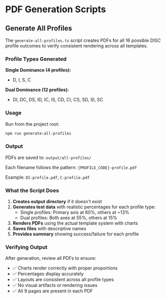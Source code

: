 # PDF Generation Scripts

## Generate All Profiles

The `generate-all-profiles.ts` script creates PDFs for all 16 possible DISC profile outcomes to verify consistent rendering across all templates.

### Profile Types Generated

**Single Dominance (4 profiles):**
- D, I, S, C

**Dual Dominance (12 profiles):**
- DI, DC, DS, ID, IC, IS, CD, CI, CS, SD, SI, SC

### Usage

Run from the project root:

```bash
npm run generate:all-profiles
```

### Output

PDFs are saved to: `output/all-profiles/`

Each filename follows the pattern: `{PROFILE_CODE}-profile.pdf`

Example: `DI-profile.pdf`, `C-profile.pdf`

### What the Script Does

1. **Creates output directory** if it doesn't exist
2. **Generates test data** with realistic percentages for each profile type:
   - Single profiles: Primary axis at 60%, others at ~13%
   - Dual profiles: Both axes at 55%, others at 15%
3. **Renders PDFs** using the actual template system with charts
4. **Saves files** with descriptive names
5. **Provides summary** showing success/failure for each profile

### Verifying Output

After generation, review all PDFs to ensure:
- ✅ Charts render correctly with proper proportions
- ✅ Percentages display accurately
- ✅ Layouts are consistent across all profile types
- ✅ No visual artifacts or rendering issues
- ✅ All 9 pages are present in each PDF
